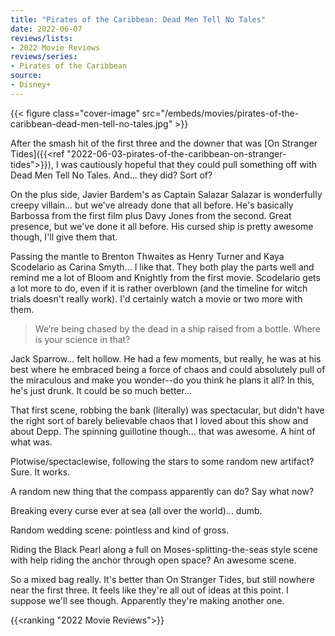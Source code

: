 ```yaml
---
title: "Pirates of the Caribbean: Dead Men Tell No Tales"
date: 2022-06-07
reviews/lists:
- 2022 Movie Reviews
reviews/series:
- Pirates of the Caribbean
source: 
- Disney+
---
```

{{< figure class="cover-image" src="/embeds/movies/pirates-of-the-caribbean-dead-men-tell-no-tales.jpg" >}}

After the smash hit of the first three and the downer that was [On Stranger Tides]({{<ref "2022-06-03-pirates-of-the-caribbean-on-stranger-tides">}}), I was cautiously hopeful that they could pull something off with Dead Men Tell No Tales. And... they did? Sort of? 

<!--more-->

On the plus side, Javier Bardem's as Captain Salazar Salazar is wonderfully creepy villain... but we've already done that all before. He's basically Barbossa from the first film plus Davy Jones from the second. Great presence, but we've done it all before. His cursed ship is pretty awesome though, I'll give them that. 

Passing the mantle to Brenton Thwaites as Henry Turner and Kaya Scodelario as Carina Smyth... I like that. They both play the parts well and remind me a lot of Bloom and Knightly from the first movie. Scodelario gets a lot more to do, even if it is rather overblown (and the timeline for witch trials doesn't really work). I'd certainly watch a movie or two more with them. 

> We’re being chased by the dead in a ship raised from a bottle. Where is your science in that?

Jack Sparrow... felt hollow. He had a few moments, but really, he was at his best where he embraced being a force of chaos and could absolutely pull of the miraculous and make you wonder--do you think he plans it all? In this, he's just drunk. It could be so much better... 

That first scene, robbing the bank (literally) was spectacular, but didn't have the right sort of barely believable chaos that I loved about this show and about Depp. The spinning guillotine though... that was awesome. A hint of what was. 

Plotwise/spectaclewise, following the stars to some random new artifact? Sure. It works. 

A random new thing that the compass apparently can do? Say what now? 

Breaking every curse ever at sea (all over the world)... dumb. 

Random wedding scene: pointless and kind of gross. 

Riding the Black Pearl along a full on Moses-splitting-the-seas style scene with help riding the anchor through open space? An awesome scene. 

So a mixed bag really. It's better than On Stranger Tides, but still nowhere near the first three. It feels like they're all out of ideas at this point. I suppose we'll see though. Apparently they're making another one. 

{{<ranking "2022 Movie Reviews">}}